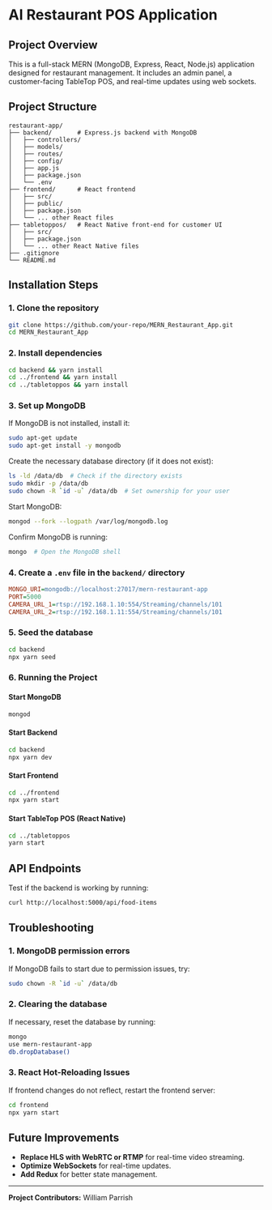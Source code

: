 # AI Restaurant POS Application

## Project Overview

This is a full-stack MERN (MongoDB, Express, React, Node.js) application designed for restaurant management. It includes an admin panel, a customer-facing TableTop POS, and real-time updates using web sockets.

## Project Structure

```
restaurant-app/
├── backend/       # Express.js backend with MongoDB
│   ├── controllers/
│   ├── models/
│   ├── routes/
│   ├── config/
│   ├── app.js
│   ├── package.json
│   └── .env
├── frontend/      # React frontend
│   ├── src/
│   ├── public/
│   ├── package.json
│   └── ... other React files
├── tabletoppos/   # React Native front-end for customer UI
│   ├── src/
│   ├── package.json
│   └── ... other React Native files
├── .gitignore
└── README.md
```

## Installation Steps

### 1. Clone the repository

```bash
git clone https://github.com/your-repo/MERN_Restaurant_App.git
cd MERN_Restaurant_App
```

### 2. Install dependencies

```bash
cd backend && yarn install
cd ../frontend && yarn install
cd ../tabletoppos && yarn install
```

### 3. Set up MongoDB

If MongoDB is not installed, install it:

```bash
sudo apt-get update
sudo apt-get install -y mongodb
```

Create the necessary database directory (if it does not exist):

```bash
ls -ld /data/db  # Check if the directory exists
sudo mkdir -p /data/db
sudo chown -R `id -u` /data/db  # Set ownership for your user
```

Start MongoDB:

```bash
mongod --fork --logpath /var/log/mongodb.log
```

Confirm MongoDB is running:

```bash
mongo  # Open the MongoDB shell
```

### 4. Create a `.env` file in the `backend/` directory

```ini
MONGO_URI=mongodb://localhost:27017/mern-restaurant-app
PORT=5000
CAMERA_URL_1=rtsp://192.168.1.10:554/Streaming/channels/101
CAMERA_URL_2=rtsp://192.168.1.11:554/Streaming/channels/101
```

### 5. Seed the database

```bash
cd backend
npx yarn seed
```

### 6. Running the Project

#### **Start MongoDB**

```bash
mongod
```

#### **Start Backend**

```bash
cd backend
npx yarn dev
```

#### **Start Frontend**

```bash
cd ../frontend
npx yarn start
```

#### **Start TableTop POS (React Native)**

```bash
cd ../tabletoppos
yarn start
```

## API Endpoints

Test if the backend is working by running:

```bash
curl http://localhost:5000/api/food-items
```

## Troubleshooting

### 1. MongoDB permission errors

If MongoDB fails to start due to permission issues, try:

```bash
sudo chown -R `id -u` /data/db
```

### 2. Clearing the database

If necessary, reset the database by running:

```bash
mongo
use mern-restaurant-app
db.dropDatabase()
```

### 3. React Hot-Reloading Issues

If frontend changes do not reflect, restart the frontend server:

```bash
cd frontend
npx yarn start
```

## Future Improvements

- **Replace HLS with WebRTC or RTMP** for real-time video streaming.
- **Optimize WebSockets** for real-time updates.
- **Add Redux** for better state management.

---

**Project Contributors:** William Parrish
